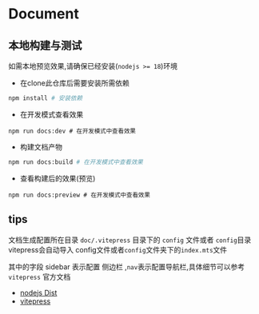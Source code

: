 # Document


## 本地构建与测试

如需本地预览效果,请确保已经安装(`nodejs >= 18`)环境


- 在clone此仓库后需要安装所需依赖
```sh
npm install # 安装依赖
```

- 在开发模式查看效果
```
npm run docs:dev # 在开发模式中查看效果
```

- 构建文档产物

```sh
npm run docs:build # 在开发模式中查看效果
```

- 查看构建后的效果(预览)

```
npm run docs:preview # 在开发模式中查看效果
```
## tips
文档生成配置所在目录 `doc/.vitepress` 目录下的 `config` 文件或者 `config`目录
vitepress会自动导入 config文件或者`config`文件夹下的`index.mts`文件

其中的字段 sidebar 表示配置 侧边栏 ,`nav`表示配置导航栏,具体细节可以参考 `vitepress` 官方文档


- [nodejs Dist](https://nodejs.org/dist/)
- [vitepress](https://vitepress.dev/zh/guide/getting-started)